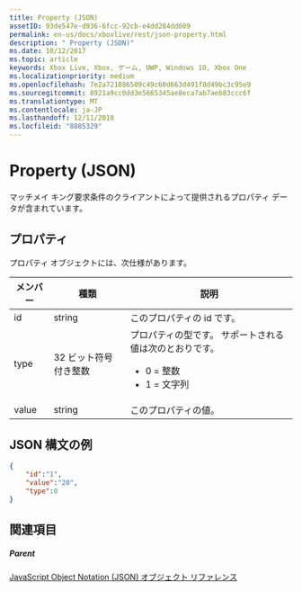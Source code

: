 ```yaml
---
title: Property (JSON)
assetID: 93de547e-d936-6fcc-92cb-e4dd284dd609
permalink: en-us/docs/xboxlive/rest/json-property.html
description: " Property (JSON)"
ms.date: 10/12/2017
ms.topic: article
keywords: Xbox Live, Xbox, ゲーム, UWP, Windows 10, Xbox One
ms.localizationpriority: medium
ms.openlocfilehash: 7e2a721886509c49c60d663d491f8d49bc3c95e9
ms.sourcegitcommit: 8921a9cc0dd3e5665345ae8eca7ab7aeb83ccc6f
ms.translationtype: MT
ms.contentlocale: ja-JP
ms.lasthandoff: 12/11/2018
ms.locfileid: "8885329"
---
```

# <a name="property-json"></a>Property (JSON)
マッチメイ キング要求条件のクライアントによって提供されるプロパティ データが含まれています。
<a id="ID4EN"></a>


## <a name="property"></a>プロパティ

プロパティ オブジェクトには、次仕様があります。

| メンバー| 種類| 説明|
| --- | --- | --- |
| id| string| このプロパティの id です。|
| type| 32 ビット符号付き整数 | プロパティの型です。 サポートされる値は次のとおりです。 <ul><li>0 = 整数</li><li>1 = 文字列</li></ul>| 
| value| string| このプロパティの値。|

<a id="ID4EGC"></a>


## <a name="sample-json-syntax"></a>JSON 構文の例


```json
{
    "id":"1",
    "value":"20",
    "type":0
}

```


<a id="ID4EPC"></a>


## <a name="see-also"></a>関連項目

<a id="ID4ERC"></a>


##### <a name="parent"></a>Parent

[JavaScript Object Notation (JSON) オブジェクト リファレンス](atoc-xboxlivews-reference-json.md)
